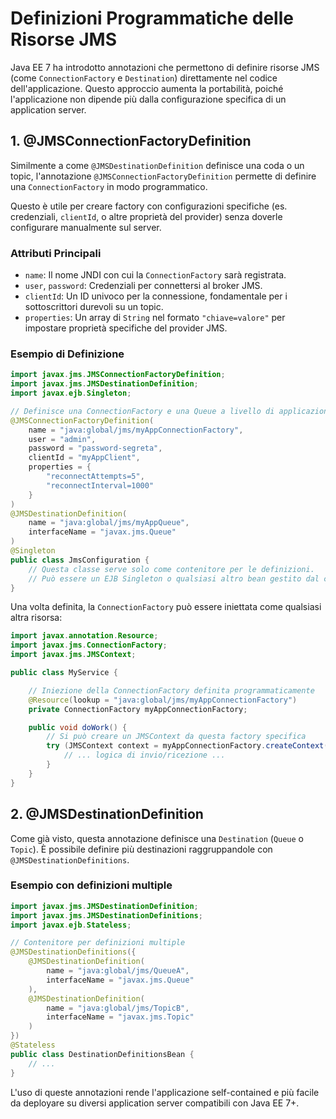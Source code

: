 # Definizioni Programmatiche delle Risorse JMS

Java EE 7 ha introdotto annotazioni che permettono di definire risorse JMS (come `ConnectionFactory` e `Destination`) direttamente nel codice dell'applicazione. Questo approccio aumenta la portabilità, poiché l'applicazione non dipende più dalla configurazione specifica di un application server.

## 1. @JMSConnectionFactoryDefinition

Similmente a come `@JMSDestinationDefinition` definisce una coda o un topic, l'annotazione `@JMSConnectionFactoryDefinition` permette di definire una `ConnectionFactory` in modo programmatico.

Questo è utile per creare factory con configurazioni specifiche (es. credenziali, `clientId`, o altre proprietà del provider) senza doverle configurare manualmente sul server.

### Attributi Principali

- `name`: Il nome JNDI con cui la `ConnectionFactory` sarà registrata.
- `user`, `password`: Credenziali per connettersi al broker JMS.
- `clientId`: Un ID univoco per la connessione, fondamentale per i sottoscrittori durevoli su un topic.
- `properties`: Un array di `String` nel formato `"chiave=valore"` per impostare proprietà specifiche del provider JMS.

### Esempio di Definizione

```java
import javax.jms.JMSConnectionFactoryDefinition;
import javax.jms.JMSDestinationDefinition;
import javax.ejb.Singleton;

// Definisce una ConnectionFactory e una Queue a livello di applicazione
@JMSConnectionFactoryDefinition(
    name = "java:global/jms/myAppConnectionFactory",
    user = "admin",
    password = "password-segreta",
    clientId = "myAppClient",
    properties = {
        "reconnectAttempts=5",
        "reconnectInterval=1000"
    }
)
@JMSDestinationDefinition(
    name = "java:global/jms/myAppQueue",
    interfaceName = "javax.jms.Queue"
)
@Singleton
public class JmsConfiguration {
    // Questa classe serve solo come contenitore per le definizioni.
    // Può essere un EJB Singleton o qualsiasi altro bean gestito dal container.
}
```

Una volta definita, la `ConnectionFactory` può essere iniettata come qualsiasi altra risorsa:

```java
import javax.annotation.Resource;
import javax.jms.ConnectionFactory;
import javax.jms.JMSContext;

public class MyService {

    // Iniezione della ConnectionFactory definita programmaticamente
    @Resource(lookup = "java:global/jms/myAppConnectionFactory")
    private ConnectionFactory myAppConnectionFactory;

    public void doWork() {
        // Si può creare un JMSContext da questa factory specifica
        try (JMSContext context = myAppConnectionFactory.createContext()) {
            // ... logica di invio/ricezione ...
        }
    }
}
```

## 2. @JMSDestinationDefinition

Come già visto, questa annotazione definisce una `Destination` (`Queue` o `Topic`). È possibile definire più destinazioni raggruppandole con `@JMSDestinationDefinitions`.

### Esempio con definizioni multiple

```java
import javax.jms.JMSDestinationDefinition;
import javax.jms.JMSDestinationDefinitions;
import javax.ejb.Stateless;

// Contenitore per definizioni multiple
@JMSDestinationDefinitions({
    @JMSDestinationDefinition(
        name = "java:global/jms/QueueA",
        interfaceName = "javax.jms.Queue"
    ),
    @JMSDestinationDefinition(
        name = "java:global/jms/TopicB",
        interfaceName = "javax.jms.Topic"
    )
})
@Stateless
public class DestinationDefinitionsBean {
    // ...
}
```

L'uso di queste annotazioni rende l'applicazione self-contained e più facile da deployare su diversi application server compatibili con Java EE 7+.